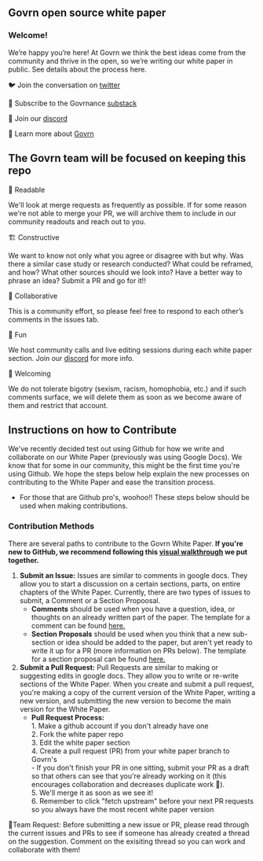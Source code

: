 ## Govrn open source white paper

### Welcome!

We’re happy you’re here! At Govrn we think the best ideas come from the community and thrive in the open, so we’re writing our white paper in public. See details about the process here.

🐦  Join the conversation on [twitter](https://twitter.com/GovrnHQ)

📖  Subscribe to the Govrnance [substack](https://govrnance.substack.com/)

🎊  Join our [discord](https://discord.gg/td5akZ7DMX)  

👀  Learn more about [Govrn](https://www.govrn.io/)

## The Govrn team will be focused on keeping this repo

📖 Readable

We'll look at merge requests as frequently as possible.  If for some reason we're not able to merge your PR, we will archive them to include in our community readouts and reach out to you.

🏗 Constructive

We want to know not only what you agree or disagree with but why. Was there a similar case study or research conducted? What could be reframed, and how?  What other sources should we look into?  Have a better way to phrase an idea? Submit a PR and go for it!! 

🤝 Collaborative

This is a community effort, so please feel free to respond to each other’s comments in the issues tab.

🙈 Fun

We host community calls and live editing sessions during each white paper section. Join our [discord](https://discord.gg/td5akZ7DMX) for more info.

👋 Welcoming

We do not tolerate bigotry (sexism, racism, homophobia, etc.) and if such comments surface, we will delete them as soon as we become aware of them and restrict that account.

## Instructions on how to Contribute

We've recently decided test out using Github for how we write and collaborate on our White Paper (previously was using Google Docs).  We know that for some in our community, this might be the first time you're using Github.  We hope the steps below help explain the new processes on contributing to the White Paper and ease the transition process.
- For those that are Github pro's, woohoo!!  These steps below should be used when making contributions.

### Contribution Methods
There are several paths to contribute to the Govrn White Paper. **If you're new to GitHub, we recommend following this [visual walkthrough](https://docs.google.com/presentation/d/1n6AExyGiIfbnpGS4HHHLSnniHOwsT3ir-lp-aOM95cw/edit#slide=id.p) we put together.**
1. **Submit an Issue:** Issues are similar to comments in google docs.  They allow you to start a discussion on a certain sections, parts, on entire chapters of the White Paper.  Currently, there are two types of issues to submit, a Comment or a Section Propoosal.
   - **Comments** should be used when you have a question, idea, or thoughts on an already written part of the paper.  The template for a comment can be found [here.](.github/ISSUE_TEMPLATE/comment.md)
   - **Section Proposals** should be used when you think that a new sub-section or idea should be added to the paper, but aren't yet ready to write it up for a PR (more information on PRs below).  The template for a section proposal can be found [here.](.github/ISSUE_TEMPLATE/section-proposal.md)
1. **Submit a Pull Request:**  Pull Requests are similar to making or suggesting edits in google docs.  They allow you to write or re-write sections of the White Paper.  When you create and submit a pull request, you're making a copy of the current version of the White Paper, writing a new version, and submitting the new version to become the main version for the White Paper.
   - **Pull Request Process:**<br/>
         1.  Make a github account if you don't already have one<br/> 
         2.  Fork the white paper repo<br/>
         3.  Edit the white paper section <br/>
         4.  Create a pull request (PR) from your white paper branch to Govrn's<br/>
            - If you don't finish your PR in one sitting, submit your PR as a draft so that others can see that you're already working on it (this encourages collaboration and decreases duplicate work 🤩).  
         5.  We'll merge it as soon as we see it!<br/>
         6.  Remember to click "fetch upstream" before your next PR requests so you always have the most recent white paper version<br/>


🚨Team Request: Before submitting a new issue or PR, please read through the current issues and PRs to see if someone has already created a thread on the suggestion.  Comment on the exisiting thread so you can work and collaborate with them!
